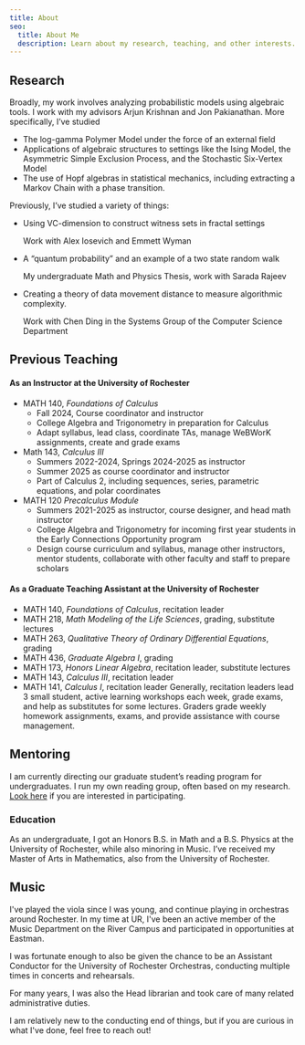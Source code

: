 ```yaml
---
title: About
seo:
  title: About Me
  description: Learn about my research, teaching, and other interests.
---
```


## Research

Broadly, my work involves analyzing probabilistic models using algebraic tools. I work with my advisors Arjun Krishnan and Jon Pakianathan. More specifically, I’ve studied

- The log-gamma Polymer Model under the force of an external field
- Applications of algebraic structures to settings like the Ising Model, the Asymmetric Simple Exclusion Process, and the Stochastic Six-Vertex Model
- The use of Hopf algebras in statistical mechanics, including extracting a Markov Chain with a phase transition.

Previously, I’ve studied a variety of things:

- Using VC-dimension to construct witness sets in fractal settings

  Work with Alex Iosevich and Emmett Wyman

- A “quantum probability” and an example of a two state random walk

  My undergraduate Math and Physics Thesis, work with Sarada Rajeev

- Creating a theory of data movement distance to measure algorithmic complexity.

  Work with Chen Ding in the Systems Group of the Computer Science Department

## Previous Teaching

#### As an Instructor at the University of Rochester

- MATH 140, _Foundations of Calculus_
  - Fall 2024, Course coordinator and instructor
  - College Algebra and Trigonometry in preparation for Calculus
  - Adapt syllabus, lead class, coordinate TAs, manage WeBWorK assignments, create and grade exams
- Math 143, _Calculus III_
  - Summers 2022-2024, Springs 2024-2025 as instructor
  - Summer 2025 as course coordinator and instructor
  - Part of Calculus 2, including sequences, series, parametric equations, and polar coordinates
- MATH 120 _Precalculus Module_
  - Summers 2021-2025 as instructor, course designer, and head math instructor
  - College Algebra and Trigonometry for incoming first year students in the Early Connections Opportunity program
  - Design course curriculum and syllabus, manage other instructors, mentor students, collaborate with other faculty and staff to prepare scholars

#### As a Graduate Teaching Assistant at the University of Rochester

- MATH 140, _Foundations of Calculus_, recitation leader
- MATH 218, _Math Modeling of the Life Sciences_, grading, substitute lectures
- MATH 263, _Qualitative Theory of Ordinary Differential Equations_, grading
- MATH 436, _Graduate Algebra I_, grading
- MATH 173, _Honors Linear Algebra_, recitation leader, substitute lectures
- MATH 143, _Calculus III_, recitation leader
- MATH 141, _Calculus I_, recitation leader
  Generally, recitation leaders lead 3 small student, active learning workshops each week, grade exams, and help as substitutes for some lectures. Graders grade weekly homework assignments, exams, and provide assistance with course management.

## Mentoring

I am currently directing our graduate student’s reading program for undergraduates. I run my own reading group, often based on my research. [Look here](/PortfolioSite/mentoring) if you are interested in participating.

### Education

As an undergraduate, I got an Honors B.S. in Math and a B.S. Physics at the University of Rochester, while also minoring in Music.
I’ve received my Master of Arts in Mathematics, also from the University of Rochester.

## Music

I've played the viola since I was young, and continue playing in orchestras around Rochester. In my time at UR, I've been an active member of the Music Department on the River Campus and participated in opportunities at Eastman.

I was fortunate enough to also be given the chance to be an Assistant Conductor for the University of Rochester Orchestras, conducting multiple times in concerts and rehearsals.

For many years, I was also the Head librarian and took care of many related administrative duties.

I am relatively new to the conducting end of things, but if you are curious in what I've done, feel free to reach out!
